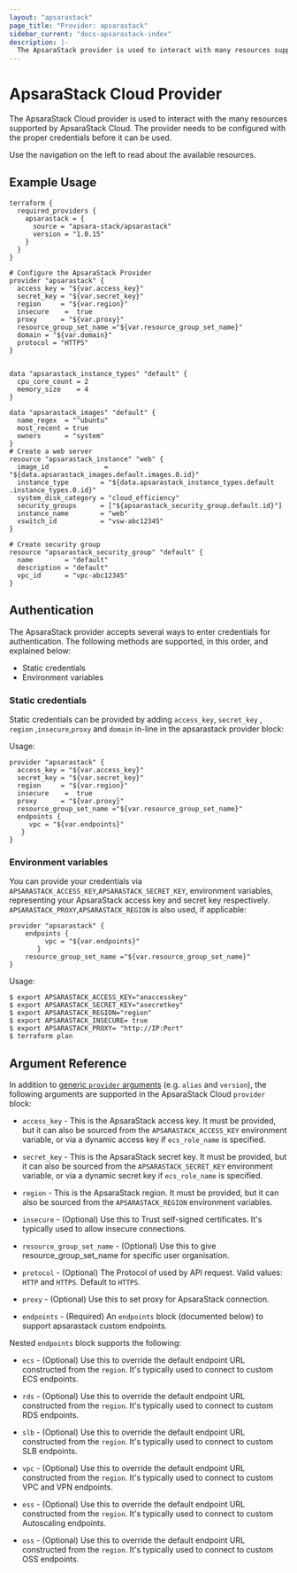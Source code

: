 ```yaml
---
layout: "apsarastack"
page_title: "Provider: apsarastack"
sidebar_current: "docs-apsarastack-index"
description: |-
  The ApsaraStack provider is used to interact with many resources supported by ApsaraStack. The provider needs to be configured with the proper credentials before it can be used.
---
```


# ApsaraStack Cloud Provider

The ApsaraStack Cloud provider is used to interact with the
many resources supported by ApsaraStack Cloud. The provider needs to be configured
with the proper credentials before it can be used.

Use the navigation on the left to read about the available resources.

## Example Usage

```hcl
terraform {
  required_providers {
    apsarastack = {
      source = "apsara-stack/apsarastack"
      version = "1.0.15"
    }
  }
}

# Configure the ApsaraStack Provider
provider "apsarastack" {
  access_key = "${var.access_key}"
  secret_key = "${var.secret_key}"
  region     = "${var.region}"
  insecure    =  true
  proxy      = "${var.proxy}"
  resource_group_set_name ="${var.resource_group_set_name}"
  domain = "${var.domain}"
  protocol = "HTTPS"
}


data "apsarastack_instance_types" "default" {
  cpu_core_count = 2
  memory_size    = 4
}

data "apsarastack_images" "default" {
  name_regex  = "^ubuntu"
  most_recent = true
  owners      = "system"
}
# Create a web server
resource "apsarastack_instance" "web" {
  image_id              = "${data.apsarastack_images.default.images.0.id}"
  instance_type        = "${data.apsarastack_instance_types.default .instance_types.0.id}"
  system_disk_category = "cloud_efficiency"
  security_groups      = ["${apsarastack_security_group.default.id}"]
  instance_name        = "web"
  vswitch_id           = "vsw-abc12345"
}

# Create security group
resource "apsarastack_security_group" "default" {
  name        = "default"
  description = "default"
  vpc_id      = "vpc-abc12345"
}
```

## Authentication

The ApsaraStack provider accepts several ways to enter credentials for authentication.
The following methods are supported, in this order, and explained below:

- Static credentials
- Environment variables

### Static credentials

Static credentials can be provided by adding `access_key`, `secret_key` , `region` ,`insecure`,`proxy` and `domain` in-line in the
apsarastack provider block:

Usage:

```hcl
provider "apsarastack" {
  access_key = "${var.access_key}"
  secret_key = "${var.secret_key}"
  region     = "${var.region}"
  insecure    =  true
  proxy      = "${var.proxy}"
  resource_group_set_name ="${var.resource_group_set_name}"
  endpoints {
     vpc = "${var.endpoints}"  
   }
}

```

### Environment variables

You can provide your credentials via `APSARASTACK_ACCESS_KEY`,`APSARASTACK_SECRET_KEY`,
environment variables, representing your ApsaraStack access key and secret key respectively.
`APSARASTACK_PROXY`,`APSARASTACK_REGION` is also used, if applicable:

```hcl
provider "apsarastack" {
    endpoints {
         vpc = "${var.endpoints}"  
       }
    resource_group_set_name ="${var.resource_group_set_name}"
}
```
Usage:

```shell
$ export APSARASTACK_ACCESS_KEY="anaccesskey"
$ export APSARASTACK_SECRET_KEY="asecretkey"
$ export APSARASTACK_REGION="region"
$ export APSARASTACK_INSECURE= true
$ export APSARASTACK_PROXY= "http://IP:Port"
$ terraform plan
```

## Argument Reference

In addition to [generic `provider` arguments](https://www.terraform.io/docs/configuration/providers.html)
(e.g. `alias` and `version`), the following arguments are supported in the ApsaraStack Cloud
 `provider` block:

* `access_key` - This is the ApsaraStack access key. It must be provided, but
  it can also be sourced from the `APSARASTACK_ACCESS_KEY` environment variable, or via
  a dynamic access key if `ecs_role_name` is specified.

* `secret_key` - This is the ApsaraStack secret key. It must be provided, but
  it can also be sourced from the `APSARASTACK_SECRET_KEY` environment variable, or via
  a dynamic secret key if `ecs_role_name` is specified.
  
* `region` - This is the ApsaraStack region. It must be provided, but
  it can also be sourced from the `APSARASTACK_REGION` environment variables.

* `insecure` - (Optional) Use this to Trust self-signed certificates. It's typically used to allow insecure connections.

* `resource_group_set_name` - (Optional) Use this to give resource_group_set_name for specific user organisation.

* `protocol` - (Optional) The Protocol of used by API request. Valid values: `HTTP` and `HTTPS`. Default to `HTTPS`.

* `proxy` -  (Optional) Use this to set proxy for ApsaraStack connection.

* `endpoints` - (Required) An `endpoints` block (documented below) to support apsarastack custom endpoints.

Nested `endpoints` block supports the following:
* `ecs` - (Optional) Use this to override the default endpoint URL constructed from the `region`. It's typically used to connect to custom ECS endpoints.

* `rds` - (Optional) Use this to override the default endpoint URL constructed from the `region`. It's typically used to connect to custom RDS endpoints.

* `slb` - (Optional) Use this to override the default endpoint URL constructed from the `region`. It's typically used to connect to custom SLB endpoints.

* `vpc` - (Optional) Use this to override the default endpoint URL constructed from the `region`. It's typically used to connect to custom VPC and VPN endpoints.

* `ess` - (Optional) Use this to override the default endpoint URL constructed from the `region`. It's typically used to connect to custom Autoscaling endpoints.

* `oss` - (Optional) Use this to override the default endpoint URL constructed from the `region`. It's typically used to connect to custom OSS endpoints.


